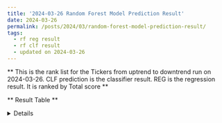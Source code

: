 ```yaml
---
title: '2024-03-26 Random Forest Model Prediction Result'
date: 2024-03-26
permalink: /posts/2024/03/random-forest-model-prediction-result/
tags:
  - rf reg result
  - rf clf result
  - updated on 2024-03-26
---
```

** This is the rank list for the Tickers from uptrend to downtrend run on 2024-03-26. CLF prediction is the classifier result. REG is the regression result. It is ranked by Total score ** 



** Result Table **

<details>

|     | Symbol                                                        |   CLF_perdiction |   CLF_K_perdiction |   REG_perdiction |   Total Score |   Rank |   Rank Percent |
|----:|:--------------------------------------------------------------|-----------------:|-------------------:|-----------------:|--------------:|-------:|---------------:|
|   0 | [VST](https://finance.yahoo.com/quote/VST/financials target="_blank")         |         4.80524  |        -0.0180106  |      0.293537    |     5.09878   |      1 |           1    |
|   1 | [EPD](https://finance.yahoo.com/quote/EPD/financials)         |         4.76186  |         0.0094199  |      0.0285149   |     4.79037   |      2 |           0.99 |
|   2 | [EME](https://finance.yahoo.com/quote/EME/financials)         |         4.54294  |        -0.0531838  |      0.578622    |     5.12156   |      3 |           0.99 |
|   3 | [PCAR](https://finance.yahoo.com/quote/PCAR/financials)       |         4.53128  |        -0.0045008  |      0.185745    |     4.71703   |      4 |           0.98 |
|   4 | [MSTR](https://finance.yahoo.com/quote/MSTR/financials)       |         4.22838  |        -0.114852   |      5.81083     |    10.0392    |      5 |           0.98 |
|   5 | [PGR](https://finance.yahoo.com/quote/PGR/financials)         |         4.04528  |        -0.0692849  |      0.0370015   |     4.08228   |      6 |           0.97 |
|   6 | [BLDR](https://finance.yahoo.com/quote/BLDR/financials)       |         3.91234  |         0.018343   |      0.090746    |     4.00308   |      7 |           0.97 |
|   7 | [TTE](https://finance.yahoo.com/quote/TTE/financials)         |         3.83837  |        -0.0757491  |      0.0584592   |     3.89683   |      8 |           0.96 |
|   8 | [AMZN](https://finance.yahoo.com/quote/AMZN/financials)       |         3.82934  |         0.0168702  |      0.0986089   |     3.92795   |      9 |           0.96 |
|   9 | [ONON](https://finance.yahoo.com/quote/ONON/financials)       |         3.81151  |        -0.133205   |      0.0991584   |     3.91067   |     10 |           0.95 |
|  10 | [CSL](https://finance.yahoo.com/quote/CSL/financials)         |         3.78631  |        -0.129629   |      0.498633    |     4.28494   |     11 |           0.95 |
|  11 | [AFL](https://finance.yahoo.com/quote/AFL/financials)         |         3.75303  |        -0.0999241  |      0.0734558   |     3.82648   |     12 |           0.94 |
|  12 | [VGT](https://finance.yahoo.com/quote/VGT/financials)         |         3.71978  |        -0.127036   |      0.0681426   |     3.78793   |     13 |           0.94 |
|  13 | [WMB](https://finance.yahoo.com/quote/WMB/financials)         |         3.7165   |        -0.154539   |      0.0476912   |     3.76419   |     14 |           0.93 |
|  14 | [XLK](https://finance.yahoo.com/quote/XLK/financials)         |         3.6547   |        -0.0813857  |      0.0265425   |     3.68124   |     15 |           0.93 |
|  15 | [VEEV](https://finance.yahoo.com/quote/VEEV/financials)       |         3.63058  |        -0.0970961  |      0.236455    |     3.86704   |     16 |           0.92 |
|  16 | [ANET](https://finance.yahoo.com/quote/ANET/financials)       |         3.55277  |        -0.261726   |      0.214534    |     3.7673    |     17 |           0.92 |
|  17 | [TRU](https://finance.yahoo.com/quote/TRU/financials)         |         3.47151  |        -0.138945   |      0.0722746   |     3.54378   |     18 |           0.91 |
|  18 | [MCK](https://finance.yahoo.com/quote/MCK/financials)         |         3.44712  |        -0.0902782  |      0.207132    |     3.65425   |     19 |           0.91 |
|  19 | [NFLX](https://finance.yahoo.com/quote/NFLX/financials)       |         3.44245  |        -0.107085   |      0.303718    |     3.74617   |     20 |           0.9  |
|  20 | [FDIS](https://finance.yahoo.com/quote/FDIS/financials)       |         3.39907  |        -0.0171121  |      0.0462946   |     3.44537   |     21 |           0.9  |
|  21 | [BILL](https://finance.yahoo.com/quote/BILL/financials)       |         3.37308  |        -0.128263   |      0.927774    |     4.30085   |     22 |           0.89 |
|  22 | [CTVA](https://finance.yahoo.com/quote/CTVA/financials)       |         3.34331  |        -0.232801   |      0.0589755   |     3.40228   |     23 |           0.89 |
|  23 | [XLF](https://finance.yahoo.com/quote/XLF/financials)         |         3.34003  |        -0.176491   |      0.023967    |     3.364     |     24 |           0.89 |
|  24 | [DECK](https://finance.yahoo.com/quote/DECK/financials)       |         3.33326  |        -0.2068     |      0.245345    |     3.5786    |     25 |           0.88 |
|  25 | [XLY](https://finance.yahoo.com/quote/XLY/financials)         |         3.32983  |        -0.0506653  |      0.068699    |     3.39853   |     26 |           0.88 |
|  26 | [ALV](https://finance.yahoo.com/quote/ALV/financials)         |         3.31913  |         0.0705199  |      0.171376    |     3.49051   |     27 |           0.87 |
|  27 | [NVDA](https://finance.yahoo.com/quote/NVDA/financials)       |         3.30226  |         0.021122   |      0.509528    |     3.81179   |     28 |           0.87 |
|  28 | [FIX](https://finance.yahoo.com/quote/FIX/financials)         |         3.30052  |        -0.177896   |      0.103146    |     3.40366   |     29 |           0.86 |
|  29 | [FAST](https://finance.yahoo.com/quote/FAST/financials)       |         3.28773  |        -0.121629   |      0.0527996   |     3.34053   |     30 |           0.86 |
|  30 | [CRWD](https://finance.yahoo.com/quote/CRWD/financials)       |         3.17327  |        -0.229325   |      0.189799    |     3.36307   |     31 |           0.85 |
|  31 | [META](https://finance.yahoo.com/quote/META/financials)       |         3.11105  |        -0.131801   |      0.245446    |     3.3565    |     32 |           0.85 |
|  32 | [FANG](https://finance.yahoo.com/quote/FANG/financials)       |         3.06364  |        -0.24128    |      0.254262    |     3.3179    |     33 |           0.84 |
|  33 | [MA](https://finance.yahoo.com/quote/MA/financials)           |         3.059    |        -0.223246   |     -0.59454     |     2.46446   |     34 |           0.84 |
|  34 | [EMR](https://finance.yahoo.com/quote/EMR/financials)         |         3.04966  |        -0.21674    |      0.0495551   |     3.09921   |     35 |           0.83 |
|  35 | [KR](https://finance.yahoo.com/quote/KR/financials)           |         3.04441  |        -0.160292   |      0.0762681   |     3.12067   |     36 |           0.83 |
|  36 | [MSFT](https://finance.yahoo.com/quote/MSFT/financials)       |         3.04039  |        -0.126055   |      0.31386     |     3.35425   |     37 |           0.82 |
|  37 | [ITW](https://finance.yahoo.com/quote/ITW/financials)         |         3.02384  |         0.144968   |      0.148408    |     3.17225   |     38 |           0.82 |
|  38 | [CSCO](https://finance.yahoo.com/quote/CSCO/financials)       |         2.99816  |        -0.0483586  |      0.0218563   |     3.02001   |     39 |           0.81 |
|  39 | [DXJ](https://finance.yahoo.com/quote/DXJ/financials)         |         2.9965   |        -0.0765706  |      0.0353446   |     3.03184   |     40 |           0.81 |
|  40 | [AAPL](https://finance.yahoo.com/quote/AAPL/financials)       |         2.97994  |         0.0753885  |      0.0599758   |     3.03992   |     41 |           0.8  |
|  41 | [VFH](https://finance.yahoo.com/quote/VFH/financials)         |         2.96918  |        -0.202181   |      0.0677775   |     3.03695   |     42 |           0.8  |
|  42 | [ADP](https://finance.yahoo.com/quote/ADP/financials)         |         2.96912  |        -0.158108   |      0.10857     |     3.07769   |     43 |           0.79 |
|  43 | [SU](https://finance.yahoo.com/quote/SU/financials)           |         2.94226  |        -0.166849   |      0.054741    |     2.997     |     44 |           0.79 |
|  44 | [QQQ](https://finance.yahoo.com/quote/QQQ/financials)         |         2.93595  |        -0.110437   |      0.169059    |     3.10501   |     45 |           0.78 |
|  45 | [XLI](https://finance.yahoo.com/quote/XLI/financials)         |         2.92955  |        -0.0603249  |      0.101157    |     3.03071   |     46 |           0.78 |
|  46 | [VOX](https://finance.yahoo.com/quote/VOX/financials)         |         2.91432  |        -0.167397   |      0.150716    |     3.06504   |     47 |           0.78 |
|  47 | [CEG](https://finance.yahoo.com/quote/CEG/financials)         |         2.89945  |        -0.431517   |      0.381886    |     3.28134   |     48 |           0.77 |
|  48 | [C](https://finance.yahoo.com/quote/C/financials)             |         2.87158  |        -0.266287   |      0.120983    |     2.99256   |     49 |           0.77 |
|  49 | [CMG](https://finance.yahoo.com/quote/CMG/financials)         |         2.84098  |        -0.21966    |      2.03418     |     4.87516   |     50 |           0.76 |
|  50 | [AXP](https://finance.yahoo.com/quote/AXP/financials)         |         2.83968  |        -0.0529629  |      0.125898    |     2.96558   |     51 |           0.76 |
|  51 | [PSX](https://finance.yahoo.com/quote/PSX/financials)         |         2.79264  |        -0.195034   |      0.220242    |     3.01288   |     52 |           0.75 |
|  52 | [GE](https://finance.yahoo.com/quote/GE/financials)           |         2.75814  |        -0.314142   |      0.152628    |     2.91076   |     53 |           0.75 |
|  53 | [PYPL](https://finance.yahoo.com/quote/PYPL/financials)       |         2.75251  |        -0.281408   |      0.592708    |     3.34522   |     54 |           0.74 |
|  54 | [ECL](https://finance.yahoo.com/quote/ECL/financials)         |         2.73645  |        -0.243158   |     -0.0411252   |     2.69532   |     55 |           0.74 |
|  55 | [JPM](https://finance.yahoo.com/quote/JPM/financials)         |         2.72474  |        -0.241958   |      0.177046    |     2.90178   |     56 |           0.73 |
|  56 | [TER](https://finance.yahoo.com/quote/TER/financials)         |         2.65467  |        -0.1074     |      0.0754286   |     2.7301    |     57 |           0.73 |
|  57 | [ROP](https://finance.yahoo.com/quote/ROP/financials)         |         2.64884  |        -0.26162    |      0.206588    |     2.85543   |     58 |           0.72 |
|  58 | [ULVR.L](https://finance.yahoo.com/quote/ULVR.L/financials)   |         2.59253  |        -0.122535   |      2.163       |     4.75553   |     59 |           0.72 |
|  59 | [SPY](https://finance.yahoo.com/quote/SPY/financials)         |         2.57108  |        -0.158745   |      0.194327    |     2.7654    |     60 |           0.71 |
|  60 | [ALL](https://finance.yahoo.com/quote/ALL/financials)         |         2.55004  |        -0.3064     |      0.110718    |     2.66075   |     61 |           0.71 |
|  61 | [HD](https://finance.yahoo.com/quote/HD/financials)           |         2.54287  |        -0.15701    |      0.238       |     2.78087   |     62 |           0.7  |
|  62 | [NOW](https://finance.yahoo.com/quote/NOW/financials)         |         2.51834  |        -0.219727   |      0.202521    |     2.72086   |     63 |           0.7  |
|  63 | [CDNS](https://finance.yahoo.com/quote/CDNS/financials)       |         2.51693  |        -0.0882687  |      0.0727342   |     2.58966   |     64 |           0.69 |
|  64 | [QCOM](https://finance.yahoo.com/quote/QCOM/financials)       |         2.5076   |        -0.154674   |      0.138351    |     2.64595   |     65 |           0.69 |
|  65 | [ZBH](https://finance.yahoo.com/quote/ZBH/financials)         |         2.49101  |        -0.27029    |      0.0765008   |     2.56751   |     66 |           0.68 |
|  66 | [TJX](https://finance.yahoo.com/quote/TJX/financials)         |         2.47437  |        -0.182815   |      0.0193507   |     2.49372   |     67 |           0.68 |
|  67 | [V](https://finance.yahoo.com/quote/V/financials)             |         2.45493  |        -0.321893   |      0.100352    |     2.55528   |     68 |           0.67 |
|  68 | [WDAY](https://finance.yahoo.com/quote/WDAY/financials)       |         2.45002  |        -0.22665    |      0.467219    |     2.91724   |     69 |           0.67 |
|  69 | [RS](https://finance.yahoo.com/quote/RS/financials)           |         2.44902  |        -0.0869236  |      0.155214    |     2.60424   |     70 |           0.67 |
|  70 | [OXY](https://finance.yahoo.com/quote/OXY/financials)         |         2.43885  |        -0.199891   |      0.115146    |     2.554     |     71 |           0.66 |
|  71 | [XLP](https://finance.yahoo.com/quote/XLP/financials)         |         2.42934  |        -0.310316   |      0.0203886   |     2.44973   |     72 |           0.66 |
|  72 | [CMCSA](https://finance.yahoo.com/quote/CMCSA/financials)     |         2.4114   |        -0.355069   |      0.0203166   |     2.43172   |     73 |           0.65 |
|  73 | [LOW](https://finance.yahoo.com/quote/LOW/financials)         |         2.40781  |        -0.276802   |      0.284794    |     2.6926    |     74 |           0.65 |
|  74 | [PNC](https://finance.yahoo.com/quote/PNC/financials)         |         2.39375  |        -0.3541     |     -0.296425    |     2.09732   |     75 |           0.64 |
|  75 | [ROG](https://finance.yahoo.com/quote/ROG/financials)         |         2.34701  |        -0.175534   |      0.107099    |     2.45411   |     76 |           0.64 |
|  76 | [TROW](https://finance.yahoo.com/quote/TROW/financials)       |         2.33316  |        -0.178871   |      0.0914386   |     2.42459   |     77 |           0.63 |
|  77 | [MRK](https://finance.yahoo.com/quote/MRK/financials)         |         2.26697  |        -0.218314   |      0.00956971  |     2.27654   |     78 |           0.63 |
|  78 | [ADSK](https://finance.yahoo.com/quote/ADSK/financials)       |         2.26369  |        -0.108823   |      0.0990426   |     2.36273   |     79 |           0.62 |
|  79 | [CAT](https://finance.yahoo.com/quote/CAT/financials)         |         2.25066  |        -0.208479   |      0.314244    |     2.5649    |     80 |           0.62 |
|  80 | [PDD](https://finance.yahoo.com/quote/PDD/financials)         |         2.23659  |         0.00587575 |     -0.0369563   |     2.19963   |     81 |           0.61 |
|  81 | [XOM](https://finance.yahoo.com/quote/XOM/financials)         |         2.23102  |        -0.258785   |      0.278205    |     2.50923   |     82 |           0.61 |
|  82 | [WSM](https://finance.yahoo.com/quote/WSM/financials)         |         2.21256  |        -0.278951   |      1.12012     |     3.33268   |     83 |           0.6  |
|  83 | [USB](https://finance.yahoo.com/quote/USB/financials)         |         2.20609  |        -0.2281     |      0.0118162   |     2.2179    |     84 |           0.6  |
|  84 | [WM](https://finance.yahoo.com/quote/WM/financials)           |         2.20318  |        -0.250317   |      0.0898796   |     2.29306   |     85 |           0.59 |
|  85 | [UPS](https://finance.yahoo.com/quote/UPS/financials)         |         2.1742   |        -0.350165   |      0.118488    |     2.29269   |     86 |           0.59 |
|  86 | [GOOG](https://finance.yahoo.com/quote/GOOG/financials)       |         2.16419  |        -0.269038   |      0.216188    |     2.38038   |     87 |           0.58 |
|  87 | [COIN](https://finance.yahoo.com/quote/COIN/financials)       |         2.16114  |        -0.409036   |      1.34862     |     3.50976   |     88 |           0.58 |
|  88 | [SNPS](https://finance.yahoo.com/quote/SNPS/financials)       |         2.15598  |        -0.230827   |      0.0802571   |     2.23624   |     89 |           0.57 |
|  89 | [KO](https://finance.yahoo.com/quote/KO/financials)           |         2.15549  |        -0.21522    |      0.0259208   |     2.18142   |     90 |           0.57 |
|  90 | [WFC](https://finance.yahoo.com/quote/WFC/financials)         |         2.13818  |        -0.429012   |      0.0861117   |     2.2243    |     91 |           0.56 |
|  91 | [COP](https://finance.yahoo.com/quote/COP/financials)         |         2.13797  |        -0.251668   |      0.259402    |     2.39737   |     92 |           0.56 |
|  92 | [SHW](https://finance.yahoo.com/quote/SHW/financials)         |         2.12667  |        -0.301086   |      0.0982542   |     2.22493   |     93 |           0.56 |
|  93 | [SAP](https://finance.yahoo.com/quote/SAP/financials)         |         2.0857   |        -0.232707   |      0.118351    |     2.20405   |     94 |           0.55 |
|  94 | [DIS](https://finance.yahoo.com/quote/DIS/financials)         |         2.04422  |        -0.280629   |      0.184927    |     2.22915   |     95 |           0.55 |
|  95 | [PXD](https://finance.yahoo.com/quote/PXD/financials)         |         2.03236  |        -0.247526   |      0.229305    |     2.26167   |     96 |           0.54 |
|  96 | [MDLZ](https://finance.yahoo.com/quote/MDLZ/financials)       |         2.02505  |        -0.262571   |      0.0142636   |     2.03931   |     97 |           0.54 |
|  97 | [IYK](https://finance.yahoo.com/quote/IYK/financials)         |         1.97545  |        -0.382422   |      0.0327313   |     2.00818   |     98 |           0.53 |
|  98 | [PFE](https://finance.yahoo.com/quote/PFE/financials)         |         1.94465  |        -0.254558   |      0.0357558   |     1.9804    |     99 |           0.53 |
|  99 | [ORCL](https://finance.yahoo.com/quote/ORCL/financials)       |         1.94406  |        -0.204002   |      0.423073    |     2.36713   |    100 |           0.52 |
| 100 | [PG](https://finance.yahoo.com/quote/PG/financials)           |         1.93941  |        -0.327949   |      0.00142502  |     1.94084   |    101 |           0.52 |
| 101 | [A](https://finance.yahoo.com/quote/A/financials)             |         1.93711  |        -0.313942   |     -0.0909291   |     1.84618   |    102 |           0.51 |
| 102 | [EXPE](https://finance.yahoo.com/quote/EXPE/financials)       |         1.92063  |        -0.20628    |      0.00589448  |     1.92653   |    103 |           0.51 |
| 103 | [BAC](https://finance.yahoo.com/quote/BAC/financials)         |         1.89718  |         0.133566   |      0.0327439   |     1.92992   |    104 |           0.5  |
| 104 | [MPC](https://finance.yahoo.com/quote/MPC/financials)         |         1.89085  |        -0.345607   |     -0.29655     |     1.5943    |    105 |           0.5  |
| 105 | [NEE](https://finance.yahoo.com/quote/NEE/financials)         |         1.88281  |        -0.0694892  |      0.0950662   |     1.97788   |    106 |           0.49 |
| 106 | [BK](https://finance.yahoo.com/quote/BK/financials)           |         1.87797  |        -0.0716583  |      0.00176598  |     1.87974   |    107 |           0.49 |
| 107 | [MU](https://finance.yahoo.com/quote/MU/financials)           |         1.87671  |        -0.385885   |      0.0971863   |     1.97389   |    108 |           0.48 |
| 108 | [LMT](https://finance.yahoo.com/quote/LMT/financials)         |         1.87642  |        -0.400452   |     -0.0212341   |     1.85519   |    109 |           0.48 |
| 109 | [CPB](https://finance.yahoo.com/quote/CPB/financials)         |         1.87638  |        -0.319132   |     -0.00909662  |     1.86728   |    110 |           0.47 |
| 110 | [IFF](https://finance.yahoo.com/quote/IFF/financials)         |         1.83322  |        -0.377983   |      0.297171    |     2.13039   |    111 |           0.47 |
| 111 | [FDX](https://finance.yahoo.com/quote/FDX/financials)         |         1.73074  |        -0.545716   |      0.477835    |     2.20858   |    112 |           0.46 |
| 112 | [MMM](https://finance.yahoo.com/quote/MMM/financials)         |         1.72966  |        -0.374923   |      0.189915    |     1.91957   |    113 |           0.46 |
| 113 | [SCHW](https://finance.yahoo.com/quote/SCHW/financials)       |         1.71717  |        -0.298096   |      0.0489199   |     1.76609   |    114 |           0.45 |
| 114 | [VLO](https://finance.yahoo.com/quote/VLO/financials)         |         1.61467  |        -0.437078   |      0.235396    |     1.85006   |    115 |           0.45 |
| 115 | [PEP](https://finance.yahoo.com/quote/PEP/financials)         |         1.57621  |        -0.0131346  |      0.177663    |     1.75387   |    116 |           0.44 |
| 116 | [ISRG](https://finance.yahoo.com/quote/ISRG/financials)       |         1.52622  |        -0.216321   |     -0.0147879   |     1.51143   |    117 |           0.44 |
| 117 | [XLC](https://finance.yahoo.com/quote/XLC/financials)         |         1.49285  |        -0.633473   |      0.102731    |     1.59558   |    118 |           0.44 |
| 118 | [MELI](https://finance.yahoo.com/quote/MELI/financials)       |         1.4802   |        -0.0990679  |      0.0315843   |     1.51179   |    119 |           0.43 |
| 119 | [BKNG](https://finance.yahoo.com/quote/BKNG/financials)       |         1.46982  |        -0.288668   |      0.860057    |     2.32988   |    120 |           0.43 |
| 120 | [WMT](https://finance.yahoo.com/quote/WMT/financials)         |         1.42134  |        -0.523051   |      0.0114992   |     1.43284   |    121 |           0.42 |
| 121 | [OKE](https://finance.yahoo.com/quote/OKE/financials)         |         1.39872  |        -0.480558   |      0.0382299   |     1.43695   |    122 |           0.42 |
| 122 | [RTX](https://finance.yahoo.com/quote/RTX/financials)         |         1.32218  |        -0.40107    |      0.118981    |     1.44116   |    123 |           0.41 |
| 123 | [HSBC](https://finance.yahoo.com/quote/HSBC/financials)       |         1.30266  |        -0.230098   |      0.051079    |     1.35374   |    124 |           0.41 |
| 124 | [T](https://finance.yahoo.com/quote/T/financials)             |         1.25702  |        -0.505801   |     -0.000342562 |     1.25668   |    125 |           0.4  |
| 125 | [XLE](https://finance.yahoo.com/quote/XLE/financials)         |         1.22956  |        -0.43656    |      0.130983    |     1.36055   |    126 |           0.4  |
| 126 | [LIN](https://finance.yahoo.com/quote/LIN/financials)         |         1.10184  |        -0.4358     |      0.0946141   |     1.19646   |    127 |           0.39 |
| 127 | [AZN](https://finance.yahoo.com/quote/AZN/financials)         |         1.07221  |        -0.362443   |     -0.027612    |     1.0446    |    128 |           0.39 |
| 128 | [MO](https://finance.yahoo.com/quote/MO/financials)           |         1.00023  |        -0.618488   |      0.136092    |     1.13632   |    129 |           0.38 |
| 129 | [BHP](https://finance.yahoo.com/quote/BHP/financials)         |         0.872043 |        -0.285784   |     -0.0460104   |     0.826033  |    130 |           0.38 |
| 130 | [XLB](https://finance.yahoo.com/quote/XLB/financials)         |         0.841164 |        -0.501602   |      0.0934937   |     0.934658  |    131 |           0.37 |
| 131 | [NESN.SW](https://finance.yahoo.com/quote/NESN.SW/financials) |         0.791017 |        -0.424185   |     -0.0157245   |     0.775293  |    132 |           0.37 |
| 132 | [EOG](https://finance.yahoo.com/quote/EOG/financials)         |         0.78578  |        -0.565636   |      0.143317    |     0.929097  |    133 |           0.36 |
| 133 | [UNH](https://finance.yahoo.com/quote/UNH/financials)         |         0.73825  |        -0.391957   |      0.156133    |     0.894383  |    134 |           0.36 |
| 134 | [CVX](https://finance.yahoo.com/quote/CVX/financials)         |         0.670861 |        -0.506001   |      0.0895665   |     0.760427  |    135 |           0.35 |
| 135 | [SHEL](https://finance.yahoo.com/quote/SHEL/financials)       |         0.643749 |        -0.378221   |      0.0922823   |     0.736032  |    136 |           0.35 |
| 136 | [NUE](https://finance.yahoo.com/quote/NUE/financials)         |         0.551154 |        -0.195172   |      0.0862155   |     0.637369  |    137 |           0.34 |
| 137 | [BP](https://finance.yahoo.com/quote/BP/financials)           |         0.376621 |        -0.540511   |      0.00468562  |     0.381307  |    138 |           0.34 |
| 138 | [KMI](https://finance.yahoo.com/quote/KMI/financials)         |         0.288683 |        -0.481206   |      0.00482871  |     0.293511  |    139 |           0.33 |
| 139 | [VZ](https://finance.yahoo.com/quote/VZ/financials)           |         0.114044 |        -0.556214   |     -0.00571997  |     0.108324  |    140 |           0.33 |
| 140 | [XLU](https://finance.yahoo.com/quote/XLU/financials)         |         0.10901  |        -0.684183   |     -0.00299764  |     0.106013  |    141 |           0.33 |
| 141 | [VDE](https://finance.yahoo.com/quote/VDE/financials)         |        -0.207762 |        -0.849459   |      0.226883    |     0.0191202 |    142 |           0.32 |
| 142 | [SMH](https://finance.yahoo.com/quote/SMH/financials)         |        -0.234655 |         0.384928   |      0.0943284   |    -0.140326  |    143 |           0.32 |
| 143 | [SOXX](https://finance.yahoo.com/quote/SOXX/financials)       |        -0.249281 |         0.449514   |     -0.0276099   |    -0.276891  |    144 |           0.31 |
| 144 | [LULU](https://finance.yahoo.com/quote/LULU/financials)       |        -0.347966 |         0.432991   |     -0.0550445   |    -0.403011  |    145 |           0.31 |
| 145 | [ACN](https://finance.yahoo.com/quote/ACN/financials)         |        -0.375069 |         0.256072   |     -0.091481    |    -0.46655   |    146 |           0.3  |
| 146 | [ADI](https://finance.yahoo.com/quote/ADI/financials)         |        -0.49571  |         0.552765   |      0.12275     |    -0.37296   |    147 |           0.3  |
| 147 | [PLD](https://finance.yahoo.com/quote/PLD/financials)         |        -0.504623 |         0.528047   |     -0.00251898  |    -0.507142  |    148 |           0.29 |
| 148 | [ABT](https://finance.yahoo.com/quote/ABT/financials)         |        -0.588667 |         0.47088    |     -0.110264    |    -0.698931  |    149 |           0.29 |
| 149 | [KEYS](https://finance.yahoo.com/quote/KEYS/financials)       |        -0.610604 |         0.711371   |     -0.047424    |    -0.658028  |    150 |           0.28 |
| 150 | [TXN](https://finance.yahoo.com/quote/TXN/financials)         |        -0.734537 |         0.444171   |      0.0147263   |    -0.719811  |    151 |           0.28 |
| 151 | [VNQ](https://finance.yahoo.com/quote/VNQ/financials)         |        -0.784983 |         0.385023   |     -0.018551    |    -0.803534  |    152 |           0.27 |
| 152 | [IWM](https://finance.yahoo.com/quote/IWM/financials)         |        -0.817892 |         0.383281   |     -0.0210811   |    -0.838973  |    153 |           0.27 |
| 153 | [SIE.DE](https://finance.yahoo.com/quote/SIE.DE/financials)   |        -0.937553 |         0.487474   |     -0.0586468   |    -0.9962    |    154 |           0.26 |
| 154 | [SYK](https://finance.yahoo.com/quote/SYK/financials)         |        -0.944384 |         0.474271   |     -0.0464545   |    -0.990838  |    155 |           0.26 |
| 155 | [MRVL](https://finance.yahoo.com/quote/MRVL/financials)       |        -1.02527  |         0.312912   |     -0.0660677   |    -1.09134   |    156 |           0.25 |
| 156 | [EL](https://finance.yahoo.com/quote/EL/financials)           |        -1.03168  |         0.193425   |      0.065356    |    -0.966321  |    157 |           0.25 |
| 157 | [CIBR](https://finance.yahoo.com/quote/CIBR/financials)       |        -1.03526  |         0.515875   |     -0.00365203  |    -1.03891   |    158 |           0.24 |
| 158 | [KLAC](https://finance.yahoo.com/quote/KLAC/financials)       |        -1.11358  |         0.324661   |      0.114933    |    -0.998643  |    159 |           0.24 |
| 159 | [EFX](https://finance.yahoo.com/quote/EFX/financials)         |        -1.13819  |         0.513556   |     -0.0723373   |    -1.21053   |    160 |           0.23 |
| 160 | [FTNT](https://finance.yahoo.com/quote/FTNT/financials)       |        -1.19923  |         0.352905   |     -0.0293928   |    -1.22862   |    161 |           0.23 |
| 161 | [ASML](https://finance.yahoo.com/quote/ASML/financials)       |        -1.26511  |         0.325809   |      0.00893928  |    -1.25617   |    162 |           0.22 |
| 162 | [AVGO](https://finance.yahoo.com/quote/AVGO/financials)       |        -1.33948  |         0.137322   |     -0.193829    |    -1.5333    |    163 |           0.22 |
| 163 | [ICE](https://finance.yahoo.com/quote/ICE/financials)         |        -1.37278  |         0.3078     |     -0.00180298  |    -1.37458   |    164 |           0.22 |
| 164 | [TMO](https://finance.yahoo.com/quote/TMO/financials)         |        -1.38585  |         0.248843   |     -0.0740023   |    -1.45986   |    165 |           0.21 |
| 165 | [COST](https://finance.yahoo.com/quote/COST/financials)       |        -1.40793  |         0.428869   |      0.25648     |    -1.15145   |    166 |           0.21 |
| 166 | [NKE](https://finance.yahoo.com/quote/NKE/financials)         |        -1.43206  |         0.468356   |     -0.0308066   |    -1.46287   |    167 |           0.2  |
| 167 | [TSM](https://finance.yahoo.com/quote/TSM/financials)         |        -1.4533   |         0.205971   |      0.0180503   |    -1.43525   |    168 |           0.2  |
| 168 | [AMGN](https://finance.yahoo.com/quote/AMGN/financials)       |        -1.49395  |         0.298565   |      0.0453971   |    -1.44855   |    169 |           0.19 |
| 169 | [WAT](https://finance.yahoo.com/quote/WAT/financials)         |        -1.50519  |         0.246177   |      0.10637     |    -1.39882   |    170 |           0.19 |
| 170 | [BMY](https://finance.yahoo.com/quote/BMY/financials)         |        -1.56446  |         0.436007   |     -0.0156239   |    -1.58008   |    171 |           0.18 |
| 171 | [IBM](https://finance.yahoo.com/quote/IBM/financials)         |        -1.60049  |         0.118959   |      0.124706    |    -1.47579   |    172 |           0.18 |
| 172 | [AMD](https://finance.yahoo.com/quote/AMD/financials)         |        -1.61787  |         0.234798   |     -0.122985    |    -1.74085   |    173 |           0.17 |
| 173 | [BLK](https://finance.yahoo.com/quote/BLK/financials)         |        -1.63359  |         0.213859   |     -0.00176122  |    -1.63536   |    174 |           0.17 |
| 174 | [MCHP](https://finance.yahoo.com/quote/MCHP/financials)       |        -1.67392  |         0.254738   |      0.0311087   |    -1.64281   |    175 |           0.16 |
| 175 | [JBL](https://finance.yahoo.com/quote/JBL/financials)         |        -1.71411  |         0.22036    |     -0.239533    |    -1.95364   |    176 |           0.16 |
| 176 | [INTC](https://finance.yahoo.com/quote/INTC/financials)       |        -1.72425  |         0.215786   |     -0.0544929   |    -1.77875   |    177 |           0.15 |
| 177 | [JNJ](https://finance.yahoo.com/quote/JNJ/financials)         |        -1.73862  |         0.140437   |     -0.12419     |    -1.86281   |    178 |           0.15 |
| 178 | [AMAT](https://finance.yahoo.com/quote/AMAT/financials)       |        -1.76124  |         0.0839504  |     -0.00770953  |    -1.76895   |    179 |           0.14 |
| 179 | [PANW](https://finance.yahoo.com/quote/PANW/financials)       |        -1.82294  |         0.514356   |      0.125617    |    -1.69732   |    180 |           0.14 |
| 180 | [Z](https://finance.yahoo.com/quote/Z/financials)             |        -1.82702  |         0.168329   |     -0.270765    |    -2.09778   |    181 |           0.13 |
| 181 | [LRCX](https://finance.yahoo.com/quote/LRCX/financials)       |        -1.90595  |         0.132863   |      0.228361    |    -1.67759   |    182 |           0.13 |
| 182 | [BIIB](https://finance.yahoo.com/quote/BIIB/financials)       |        -1.91045  |         0.294112   |     -0.0656979   |    -1.97615   |    183 |           0.12 |
| 183 | [TSLA](https://finance.yahoo.com/quote/TSLA/financials)       |        -1.91525  |         0.31478    |     -0.238295    |    -2.15355   |    184 |           0.12 |
| 184 | [MCD](https://finance.yahoo.com/quote/MCD/financials)         |        -1.9205   |         0.201782   |     -0.223236    |    -2.14374   |    185 |           0.11 |
| 185 | [MAS](https://finance.yahoo.com/quote/MAS/financials)         |        -2.00075  |         0.260131   |     -0.0012404   |    -2.00199   |    186 |           0.11 |
| 186 | [MDB](https://finance.yahoo.com/quote/MDB/financials)         |        -2.11618  |         0.414494   |     -2.26867     |    -4.38485   |    187 |           0.11 |
| 187 | [MDT](https://finance.yahoo.com/quote/MDT/financials)         |        -2.14556  |         0.0716635  |     -0.0503899   |    -2.19595   |    188 |           0.1  |
| 188 | [HII](https://finance.yahoo.com/quote/HII/financials)         |        -2.15637  |         0.156098   |     -0.0125371   |    -2.1689    |    189 |           0.1  |
| 189 | [SPGI](https://finance.yahoo.com/quote/SPGI/financials)       |        -2.20126  |         0.382883   |     -0.0757823   |    -2.27704   |    190 |           0.09 |
| 190 | [XBI](https://finance.yahoo.com/quote/XBI/financials)         |        -2.20268  |         0.131812   |     -0.0979506   |    -2.30063   |    191 |           0.09 |
| 191 | [NOVN.SW](https://finance.yahoo.com/quote/NOVN.SW/financials) |        -2.24538  |         0.0360591  |     -0.0386303   |    -2.28402   |    192 |           0.08 |
| 192 | [REGN](https://finance.yahoo.com/quote/REGN/financials)       |        -2.31042  |         0.240057   |      0.0422258   |    -2.26819   |    193 |           0.08 |
| 193 | [SMCI](https://finance.yahoo.com/quote/SMCI/financials)       |        -2.31914  |         0.190403   |     -0.214006    |    -2.53314   |    194 |           0.07 |
| 194 | [XLV](https://finance.yahoo.com/quote/XLV/financials)         |        -2.35602  |         0.173985   |     -0.0169125   |    -2.37293   |    195 |           0.07 |
| 195 | [TLT](https://finance.yahoo.com/quote/TLT/financials)         |        -2.40763  |         0.172653   |     -0.0402095   |    -2.44784   |    196 |           0.06 |
| 196 | [ABBV](https://finance.yahoo.com/quote/ABBV/financials)       |        -2.44937  |         0.0349304  |     -0.0442603   |    -2.49363   |    197 |           0.06 |
| 197 | [CRM](https://finance.yahoo.com/quote/CRM/financials)         |        -2.4637   |         0.281188   |      0.0275887   |    -2.43612   |    198 |           0.05 |
| 198 | [VHT](https://finance.yahoo.com/quote/VHT/financials)         |        -2.62017  |         0.196074   |     -0.0416141   |    -2.66179   |    199 |           0.05 |
| 199 | [TOELY](https://finance.yahoo.com/quote/TOELY/financials)     |        -2.62744  |         0.257689   |      0.0369195   |    -2.59052   |    200 |           0.04 |
| 200 | [HON](https://finance.yahoo.com/quote/HON/financials)         |        -2.69558  |         0.0301939  |     -0.0669437   |    -2.76252   |    201 |           0.04 |
| 201 | [ADBE](https://finance.yahoo.com/quote/ADBE/financials)       |        -2.76439  |         0.147716   |     -0.933231    |    -3.69762   |    202 |           0.03 |
| 202 | [INTU](https://finance.yahoo.com/quote/INTU/financials)       |        -2.92553  |         0.0546143  |      0.0745992   |    -2.85093   |    203 |           0.03 |
| 203 | [IBB](https://finance.yahoo.com/quote/IBB/financials)         |        -2.98931  |         0.303274   |     -0.0508384   |    -3.04014   |    204 |           0.02 |
| 204 | [UBER](https://finance.yahoo.com/quote/UBER/financials)       |        -3.10192  |         0.149363   |      0.0200922   |    -3.08183   |    205 |           0.02 |
| 205 | [BA](https://finance.yahoo.com/quote/BA/financials)           |        -3.20465  |         0.121615   |     -0.585206    |    -3.78986   |    206 |           0.01 |
| 206 | [NET](https://finance.yahoo.com/quote/NET/financials)         |        -3.21484  |         0.342783   |     -0.21676     |    -3.4316    |    207 |           0.01 |
| 207 | [LLY](https://finance.yahoo.com/quote/LLY/financials)         |        -3.32956  |         0.00999869 |      0.174904    |    -3.15466   |    208 |           0    |
| 208 | [DDOG](https://finance.yahoo.com/quote/DDOG/financials)       |        -4.03546  |        -0.0338671  |     -0.148492    |    -4.18395   |    209 |           0    |
 </details>

